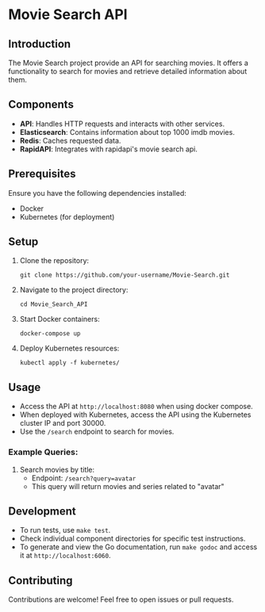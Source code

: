 # Movie Search API

## Introduction
The Movie Search project provide an API for searching movies. It offers a functionality to search for movies and retrieve detailed information about them.

## Components

- **API**: Handles HTTP requests and interacts with other services.
- **Elasticsearch**: Contains information about top 1000 imdb movies.
- **Redis**: Caches requested data.
- **RapidAPI**: Integrates with rapidapi's movie search api.

## Prerequisites
Ensure you have the following dependencies installed:

- Docker
- Kubernetes (for deployment)

## Setup
1. Clone the repository:

    ```
    git clone https://github.com/your-username/Movie-Search.git
    ```

2. Navigate to the project directory:

    ```
    cd Movie_Search_API
    ```

3. Start Docker containers:

    ```
    docker-compose up
    ```

4. Deploy Kubernetes resources:

    ```
    kubectl apply -f kubernetes/
    ```

## Usage
- Access the API at `http://localhost:8080` when using docker compose.
- When deployed with Kubernetes, access the API using the Kubernetes cluster IP and port 30000.
- Use the `/search` endpoint to search for movies.

### Example Queries:
1. Search movies by title:
   - Endpoint: `/search?query=avatar`
   - This query will return movies and series related to "avatar"

## Development
- To run tests, use `make test`.
- Check individual component directories for specific test instructions.
- To generate and view the Go documentation, run `make godoc` and access it at `http://localhost:6060`.

## Contributing
Contributions are welcome! Feel free to open issues or pull requests.
